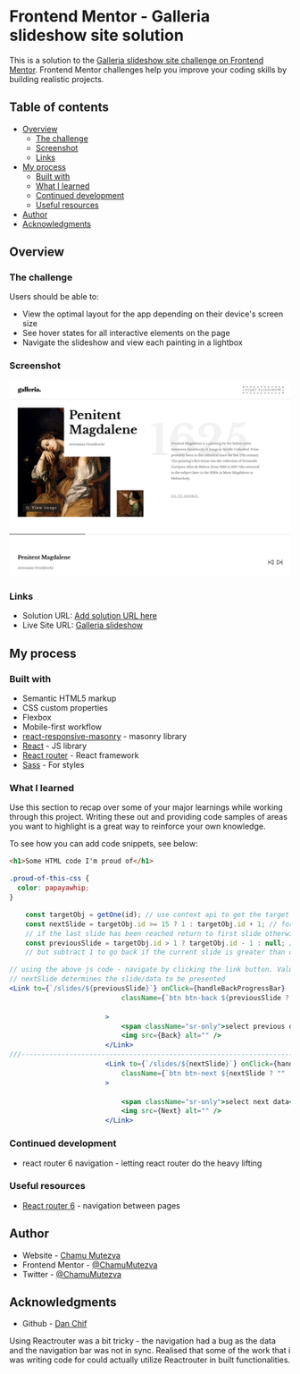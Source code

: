 # Frontend Mentor - Galleria slideshow site solution

This is a solution to the [Galleria slideshow site challenge on Frontend Mentor](https://www.frontendmentor.io/challenges/galleria-slideshow-site-tEA4pwsa6). Frontend Mentor challenges help you improve your coding skills by building realistic projects.

## Table of contents

- [Overview](#overview)
  - [The challenge](#the-challenge)
  - [Screenshot](#screenshot)
  - [Links](#links)
- [My process](#my-process)
  - [Built with](#built-with)
  - [What I learned](#what-i-learned)
  - [Continued development](#continued-development)
  - [Useful resources](#useful-resources)
- [Author](#author)
- [Acknowledgments](#acknowledgments)


## Overview

### The challenge

Users should be able to:

- View the optimal layout for the app depending on their device's screen size
- See hover states for all interactive elements on the page
- Navigate the slideshow and view each painting in a lightbox

### Screenshot

![desktop screenshot home](./src/assets/slide.png)

### Links

- Solution URL: [Add solution URL here](https://your-solution-url.com)
- Live Site URL: [Galleria slideshow](https://galleria-slideshow-chamu.netlify.app/)

## My process

### Built with

- Semantic HTML5 markup
- CSS custom properties
- Flexbox
- Mobile-first workflow
- [react-responsive-masonry](https://www.npmjs.com/package/react-responsive-masonry) - masonry library
- [React](https://reactjs.org/) - JS library
- [React router](https://reactrouter.com/) - React framework
- [Sass](https://sass-lang.com/) - For styles


### What I learned

Use this section to recap over some of your major learnings while working through this project. Writing these out and providing code samples of areas you want to highlight is a great way to reinforce your own knowledge.

To see how you can add code snippets, see below:

```html
<h1>Some HTML code I'm proud of</h1>
```

```css
.proud-of-this-css {
  color: papayawhip;
}
```

```js
    const targetObj = getOne(id); // use context api to get the target data from the array
    const nextSlide = targetObj.id >= 15 ? 1 : targetObj.id + 1; // for slide navigation.
    // if the last slide has been reached return to first slide otherwise move to the next slide
    const previousSlide = targetObj.id > 1 ? targetObj.id - 1 : null; // for slide navigation as above 
    // but subtract 1 to go back if the current slide is greater than one/
```

```jsx
// using the above js code - navigate by clicking the link button. Value of previousSlide or 
// nextSlide determines the slide/data to be presented
<Link to={`/slides/${previousSlide}`} onClick={handleBackProgressBar}
                            className={`btn btn-back ${previousSlide ? "" : "btn-disabled"}`}

                        >
                            <span className="sr-only">select previous data</span>
                            <img src={Back} alt="" />
                        </Link>
///-------------------------------------------------------------------------------------------///
                        <Link to={`/slides/${nextSlide}`} onClick={handleNextProgressBar}
                            className={`btn btn-next ${nextSlide ? "" : "btn-disabled"}`}
                        >

                            <span className="sr-only">select next data</span>
                            <img src={Next} alt="" />
                        </Link>

```

### Continued development

- react router 6 navigation - letting react router do the heavy lifting

### Useful resources

- [React router 6](https://reactrouter.com/) - navigation between pages


## Author

- Website - [Chamu Mutezva](https://github.com/ChamuMutezva)
- Frontend Mentor - [@ChamuMutezva](https://www.frontendmentor.io/profile/ChamuMutezva)
- Twitter - [@ChamuMutezva](https://twitter.com/ChamuMutezva)


## Acknowledgments

- Github - [Dan Chif](https://github.com/nadchif)

Using Reactrouter was a bit tricky - the navigation had a bug as the data and the navigation bar was not 
in sync. Realised that some of the work that i was writing code for could actually utilize Reactrouter
in built functionalities.